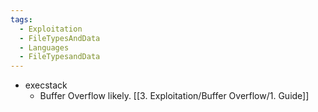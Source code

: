 ```yaml
---
tags:
  - Exploitation
  - FileTypesAndData
  - Languages
  - FileTypesandData
---
```

* execstack
	* Buffer Overflow likely. [[3. Exploitation/Buffer Overflow/1. Guide]]